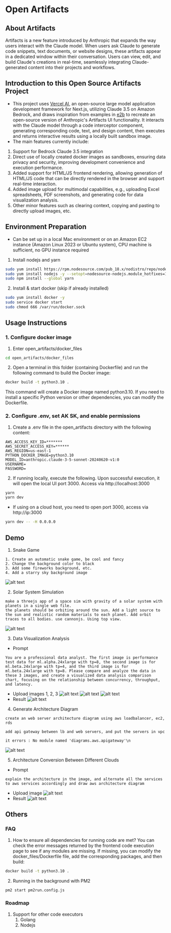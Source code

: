 # Open Artifacts

## About Artifacts
Artifacts is a new feature introduced by Anthropic that expands the way users interact with the Claude model.
When users ask Claude to generate code snippets, text documents, or website designs, these artifacts appear in a dedicated window within their conversation.
Users can view, edit, and build Claude's creations in real-time, seamlessly integrating Claude-generated content into their projects and workflows.

## Introduction to this Open Source Artifacts Project
- This project uses [Vercel AI](https://sdk.vercel.ai/), an open-source large model application development framework for Next.js, utilizing Claude 3.5 on Amazon Bedrock, and draws inspiration from examples in [e2b](https://e2b.dev/docs) to recreate an open-source version of Anthropic's Artifacts UI functionality. It interacts with the Claude model through a code interceptor component, generating corresponding code, text, and design content, then executes and returns interactive results using a locally built sandbox image.
- The main features currently include:
1. Support for Bedrock Claude 3.5 integration
2. Direct use of locally created docker images as sandboxes, ensuring data privacy and security, improving development convenience and execution performance.
3. Added support for HTML/JS frontend rendering, allowing generation of HTML/JS code that can be directly rendered in the browser and support real-time interaction.
4. Added image upload for multimodal capabilities, e.g., uploading Excel spreadsheets, PDF screenshots, and generating code for data visualization analysis.
5. Other minor features such as clearing context, copying and pasting to directly upload images, etc.

## Environment Preparation
- Can be set up in a local Mac environment or on an Amazon EC2 instance (Amazon Linux 2023 or Ubuntu system), CPU machine is sufficient, no GPU instance required
1. Install nodejs and yarn
```bash
sudo yum install https://rpm.nodesource.com/pub_18.x/nodistro/repo/nodesource-release-nodistro-1.noarch.rpm -y
sudo yum install nodejs -y --setopt=nodesource-nodejs.module_hotfixes=1 --nogpgcheck
sudo npm install --global yarn
```
2. Install & start docker (skip if already installed)
```bash
sudo yum install docker -y
sudo service docker start
sudo chmod 666 /var/run/docker.sock
```
## Usage Instructions
### 1. Configure docker image
1. Enter open_artifacts/docker_files
```bash
cd open_artifacts/docker_files
```

2. Open a terminal in this folder (containing Dockerfile) and run the following command to build the Docker image:
```bash
docker build -t python3.10 .
```
This command will create a Docker image named python3.10. If you need to install a specific Python version or other dependencies, you can modify the Dockerfile.

### 2. Configure .env, set AK SK, and enable permissions
1. Create a .env file in the open_artifacts directory with the following content:
```
AWS_ACCESS_KEY_ID=*******
AWS_SECRET_ACCESS_KEY=******
AWS_REGION=us-east-1
PYTHON_DOCKER_IMAGE=python3.10
MODEL_ID=anthropic.claude-3-5-sonnet-20240620-v1:0
USERNAME=
PASSWORD=
```

2. If running locally, execute the following. Upon successful execution, it will open the local UI port 3000. Access via http://localhost:3000
```bash
yarn
yarn dev
```
- If using on a cloud host, you need to open port 3000, access via http://ip:3000
```bash
yarn dev -- -H 0.0.0.0
```

## Demo
1. Snake Game
```
1. Create an automatic snake game, be cool and fancy
2. Change the background color to black
3. Add some fireworks background, etc.
4. Add a starry sky background image
```
![alt text](asset/image.png)

2. Solar System Simulation
```
make a threejs app of a space sim with gravity of a solar system with planets in a single web file.
the planets should be orbiting around the sun. Add a light source to the sun and realistic random materials to each planet. Add orbit traces to all bodies. use cannonjs. Using top view.
```
![alt text](asset/image2.png)

3. Data Visualization Analysis
- Prompt
```
You are a professional data analyst. The first image is performance test data for ml.alpha.24xlarge with tp=8, the second image is for ml.beta.24xlarge with tp=4, and the third image is for ml.beta.24xlarge with tp=8. Please compare and analyze the data in these 3 images, and create a visualized data analysis comparison chart, focusing on the relationship between concurrency, throughput, and latency.
```
- Upload images 1, 2, 3
![alt text](asset/image3_1.png)
![alt text](asset/image3_2.png)
![alt text](asset/image3_3.png)
- Result
![alt text](asset/image3_4.png)
4. Generate Architecture Diagram
```
create an web server architecture diagram using aws loadbalancer, ec2, rds
```
```
add api gateway between lb and web servers, and put the servers in vpc
```
```
it errors : No module named 'diagrams.aws.apigateway'\n
```
![alt text](asset/image5.png)

5. Architecture Conversion Between Different Clouds
- Prompt
```
explain the architecture in the image, and alternate all the services to aws services accordingly and draw aws architecture diagram
```
- Upload image
![alt text](asset/image6_0.png)
- Result
![alt text](asset/image6.png)
## Others
### FAQ
1. How to ensure all dependencies for running code are met?
You can check the error messages returned by the frontend code execution page to see if any modules are missing. If missing, you can modify the docker_files/Dockerfile file, add the corresponding packages, and then build:
```bash
docker build -t python3.10 .
```

2. Running in the background with PM2
```bash
pm2 start pm2run.config.js 
```

### Roadmap
1. Support for other code executors
    1. Golang
    2. Nodejs